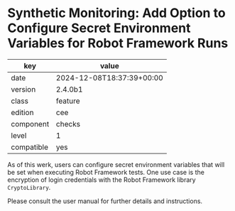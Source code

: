 [//]: # (werk v2)
# Synthetic Monitoring: Add Option to Configure Secret Environment Variables for Robot Framework Runs

key        | value
---------- | ---
date       | 2024-12-08T18:37:39+00:00
version    | 2.4.0b1
class      | feature
edition    | cee
component  | checks
level      | 1
compatible | yes

As of this werk, users can configure secret environment variables that will be set when executing
Robot Framework tests. One use case is the encryption of login credentials with the Robot Framework
library `CryptoLibrary`.

Please consult the user manual for further details and instructions.
